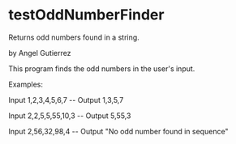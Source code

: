# testOddNumberFinder
Returns odd numbers found in a string.

by Angel Gutierrez

This program finds the odd numbers in the user's input.

Examples:

Input 1,2,3,4,5,6,7 -- Output 1,3,5,7

Input 2,2,5,5,55,10,3 -- Output 5,55,3

Input 2,56,32,98,4 -- Output "No odd number found in sequence"
